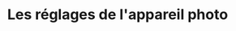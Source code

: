 ---
layout: post
title: "Les réglages de l'appareil photo"
# date:   2020-11-16 16:08:00 +0200
categories: Photo
tags:
excerpt: ...
image:
  path: /images/post-images/2020-12-06-reglages-appareil-photo/main.jpg
  thumbnail: /images/post-images/2020-12-06-reglages-appareil-photo/main-thumb-flat.jpg
  caption: "Photo par [Marco Xu](https://unsplash.com/@marcute)"
---